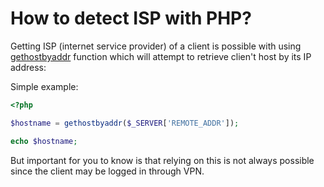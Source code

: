 # How to detect ISP with PHP?

Getting ISP (internet service provider) of a client is possible with using [gethostbyaddr](http://php.net/gethostbyaddr) function which
will attempt to retrieve clien't host by its IP address:

Simple example:

```php
<?php

$hostname = gethostbyaddr($_SERVER['REMOTE_ADDR']);

echo $hostname;
```

But important for you to know is that relying on this is not always possible since the client may be logged in through VPN.

